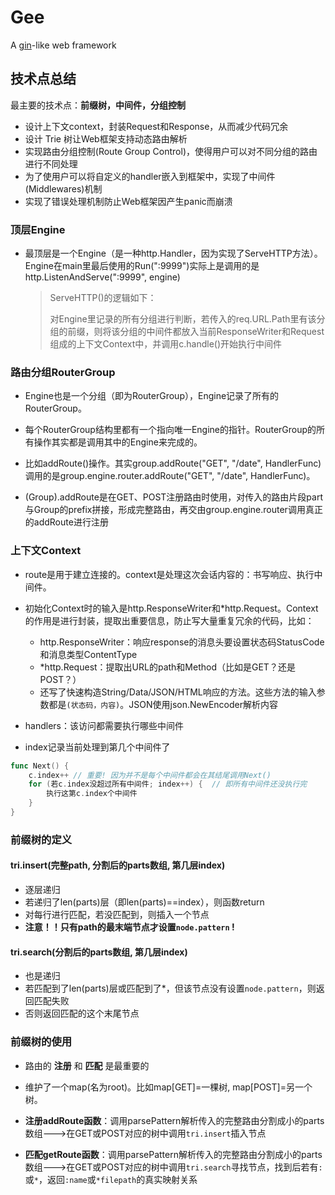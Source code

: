# Gee

A [gin](https://github.com/gin-gonic/gin)-like web framework

## 技术点总结

最主要的技术点：**前缀树，中间件，分组控制**

- 设计上下文context，封装Request和Response，从而减少代码冗余
- 设计 Trie 树让Web框架支持动态路由解析
- 实现路由分组控制(Route Group Control)，使得用户可以对不同分组的路由进行不同处理
- 为了使用户可以将自定义的handler嵌入到框架中，实现了中间件(Middlewares)机制
- 实现了错误处理机制防止Web框架因产生panic而崩溃

### 顶层Engine

- 最顶层是一个Engine（是一种http.Handler，因为实现了ServeHTTP方法）。Engine在main里最后使用的Run(":9999")实际上是调用的是http.ListenAndServe(":9999", engine)

    > ServeHTTP()的逻辑如下：
    >
    > 对Engine里记录的所有分组进行判断，若传入的req.URL.Path里有该分组的前缀，则将该分组的中间件都放入当前ResponseWriter和Request组成的上下文Context中，并调用c.handle()开始执行中间件

### 路由分组RouterGroup

- Engine也是一个分组（即为RouterGroup），Engine记录了所有的RouterGroup。

- 每个RouterGroup结构里都有一个指向唯一Engine的指针。RouterGroup的所有操作其实都是调用其中的Engine来完成的。

- 比如addRoute()操作。其实group.addRoute("GET", "/date", HandlerFunc) 调用的是group.engine.router.addRoute("GET", "/date", HandlerFunc)。

- (Group).addRoute是在GET、POST注册路由时使用，对传入的路由片段part与Group的prefix拼接，形成完整路由，再交由group.engine.router调用真正的addRoute进行注册

### 上下文Context

- route是用于建立连接的。context是处理这次会话内容的：书写响应、执行中间件。

- 初始化Context时的输入是http.ResponseWriter和*http.Request。Context的作用是进行封装，提取出重要信息，防止写大量重复冗余的代码，比如：
  - http.ResponseWriter：响应response的消息头要设置状态码StatusCode和消息类型ContentType
  - *http.Request：提取出URL的path和Method（比如是GET？还是POST？）
  - 还写了快速构造String/Data/JSON/HTML响应的方法。这些方法的输入参数都是`(状态码，内容)`。JSON使用json.NewEncoder解析内容
- handlers：该访问都需要执行哪些中间件
- index记录当前处理到第几个中间件了

```go
func Next() {
    c.index++ // 重要! 因为并不是每个中间件都会在其结尾调用Next()
	for (若c.index没超过所有中间件; index++) {  // 即所有中间件还没执行完
		执行这第c.index个中间件
	}
}
```

### 前缀树的定义

#### tri.insert(完整path, 分割后的parts数组, 第几层index)

- 逐层递归
- 若递归了len(parts)层（即len(parts)==index），则函数return
- 对每行进行匹配，若没匹配到，则插入一个节点
- **注意！！只有path的最末端节点才设置`node.pattern` !**

#### tri.search(分割后的parts数组, 第几层index)

- 也是递归
- 若匹配到了len(parts)层或匹配到了*，但该节点没有设置`node.pattern`，则返回匹配失败
- 否则返回匹配的这个末尾节点

### 前缀树的使用

- 路由的 **注册** 和 **匹配** 是最重要的

- 维护了一个map(名为root)。比如map[GET]=一棵树, map[POST]=另一个树。
- **注册addRoute函数**：调用parsePattern解析传入的完整路由分割成小的parts数组--->在GET或POST对应的树中调用`tri.insert`插入节点
- **匹配getRoute函数**：调用parsePattern解析传入的完整路由分割成小的parts数组--->在GET或POST对应的树中调用`tri.search`寻找节点，找到后若有`:`或`*`，返回`:name`或`*filepath`的真实映射关系
